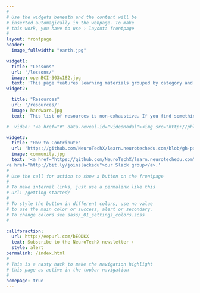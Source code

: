 ```yaml
---
#
# Use the widgets beneath and the content will be
# inserted automagically in the webpage. To make
# this work, you have to use › layout: frontpage
#
layout: frontpage
header:
  image_fullwidth: "earth.jpg"

widget1:
  title: "Lessons"
  url: '/lessons/'
  image: openBCI-303x182.jpg
  text: 'This page features learning materials grouped by category and give you an insight into learning tracks.'
widget2:

  title: "Resources"
  url: '/resources/'
  image: hardware.jpg
  text: 'This list of resources is non-exhaustive. If you find something which you think should be included, please add it!'

#  video: '<a href="#" data-reveal-id="videoModal"><img src="http://phlow.github.io/feeling-responsive/images/start-video-feeling-responsive-302x182.jpg" width="302" height="182" alt=""/></a>'

widget3:
  title: "How to Contribute"
  url: 'https://github.com/NeuroTechX/learn.neurotechedu.com/blob/gh-pages/README.md'
  image: community.jpg
  text: '<a href="https://github.com/NeuroTechX/learn.neurotechedu.com">Click</a> to contribute to our Github page directly. You may also choose to join the EDU community <a href="http://bit.ly/neurotechedu">and contribute as part of a working group</a> or
<a href="http://bit.ly/joinslackedu">our Slack group</a>.'
#
# Use the call for action to show a button on the frontpage
#
# To make internal links, just use a permalink like this
# url: /getting-started/
#
# To style the button in different colors, use no value
# to use the main color or success, alert or secondary.
# To change colors see sass/_01_settings_colors.scss
#

callforaction:
  url: http://eepurl.com/bEQDKX
  text: Subscribe to the NeuroTechX newsletter ›
  style: alert
permalink: /index.html
#
# This is a nasty hack to make the navigation highlight
# this page as active in the topbar navigation
#
homepage: true
---
```


<!--div id="videoModal" class="reveal-modal large" data-reveal="">
  <div class="flex-video widescreen vimeo" style="display: block;">
    <iframe width="1280" height="720" src="https://www.youtube.com/embed/3b5zCFSmVvU" frameborder="0" allowfullscreen></iframe>
  </div>
  <a class="close-reveal-modal">&#215;</a>
</div-->
